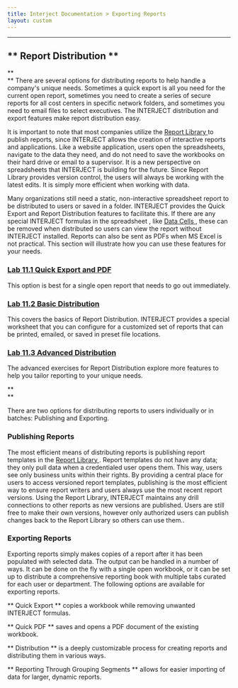 ```yaml
---
title: Interject Documentation > Exporting Reports
layout: custom
---
```

* * *

##  ** Report Distribution  **

**   
** There are several options for distributing reports to help handle a company's unique needs. Sometimes a quick export is all you need for the current open report, sometimes you need to create a series of secure reports for all cost centers in specific network folders, and sometimes you need to email files to select executives. The INTERJECT distribution and export features make report distribution easy. 

It is important to note that most companies utilize the [ Report Library ](/wAbout/Report-Library-Basics_61702517.html) to publish reports, since INTERJECT allows the creation of interactive reports and applications. Like a website application, users open the spreadsheets, navigate to the data they need, and do not need to save the workbooks on their hard drive or email to a supervisor. It is a new perspective on spreadsheets that INTERJECT is building for the future. Since Report Library provides version control, the users will always be working with the latest edits. It is simply more efficient when working with data. 

Many organizations still need a static, non-interactive spreadsheet report to be distributed to users or saved in a folder. INTERJECT provides the Quick Export and Report Distribution features to facilitate this. If there are any special INTERJECT formulas in the spreadsheet  , like [ Data Cells ](/wAbout/Tabular-vs-Data-Cells_61702447.html) , these can be removed when distributed so users can view the report without INTERJECT installed. Reports can also be sent as PDFs when MS Excel is not practical. This section will illustrate how you can use these features for your needs. 

###  [ Lab 11.1 Quick Export and PDF ](/wGetStarted/L11.1-Quick-Export-and-PDF_128718475.html)

This option is best for a single open report that needs to go out immediately. 

###  [ Lab 11.2 Basic Distribution ](/wGetStarted/L11.2-Basic-Distribution_128719024.html)

This covers the basics of Report Distribution. INTERJECT provides a special worksheet that you can configure for a customized set of reports that can be printed, emailed, or saved in preset file locations. 

###  [ Lab 11.3 Advanced Distribution ](/wGetStarted/L11.3-Advanced-Distribution_128719191.html)

The advanced exercises for Report Distribution explore more features to help you tailor reporting to your unique needs. 

  


**   
**

There are two options for distributing reports to users individually or in batches: Publishing and Exporting. 

###  Publishing Reports 

The most efficient means of distributing reports is publishing report templates in the [ Report Library ](/wAbout/Report-Library-Basics_61702517.html) . Report templates do not have any data; they only pull data when a credentialed user opens them. This way, users see only business units within their rights. By providing a central place for users to access versioned report templates, publishing is the most efficient way to ensure report writers and users always use the most recent report versions. Using the Report Library, INTERJECT maintains any drill connections to other reports as new versions are published. Users are still free to make their own versions, however only authorized users can publish changes back to the Report Library so others can use them.. 

###  Exporting Reports 

Exporting reports simply makes copies of a report after it has been populated with selected data. The output can be handled in a number of ways. It can be done on the fly with a single open workbook, or it can be set up to distribute a comprehensive reporting book with multiple tabs curated for each user or department. The following options are available for exporting reports. 

  


** Quick Export  ** copies a workbook while removing unwanted INTERJECT formulas. 

** Quick PDF  ** saves and opens a PDF document of the existing workbook. 

** Distribution  ** is a deeply customizable process for creating reports and distributing them in various ways. 

  


** Reporting Through Grouping Segments  ** allows for easier importing of data for larger, dynamic reports. 

  


  


  


  


  

